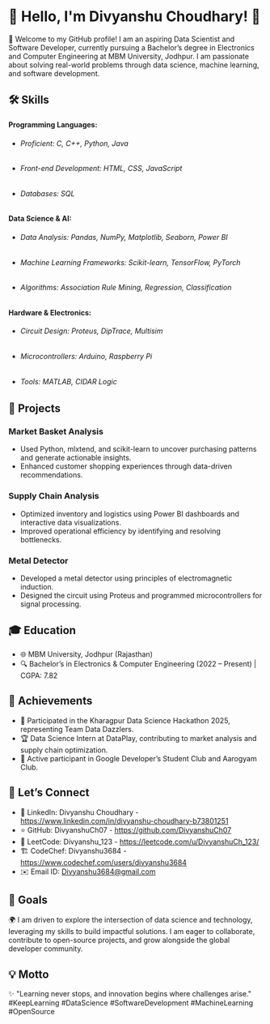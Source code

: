 # 👋 Hello, I'm Divyanshu Choudhary! 🚀 
🌟 Welcome to my GitHub profile! I am an aspiring Data Scientist and Software Developer, currently pursuing a Bachelor’s degree in Electronics and Computer Engineering at MBM University, Jodhpur. I am passionate about solving real-world problems through data science, machine learning, and software development.

## 🛠️ Skills
#### Programming Languages:
- ###### Proficient: C, C++, Python, Java
- ###### Front-end Development: HTML, CSS, JavaScript
- ###### Databases: SQL
#### Data Science & AI:
- ###### Data Analysis: Pandas, NumPy, Matplotlib, Seaborn, Power BI
- ###### Machine Learning Frameworks: Scikit-learn, TensorFlow, PyTorch
- ###### Algorithms: Association Rule Mining, Regression, Classification
#### Hardware & Electronics:
- ###### Circuit Design: Proteus, DipTrace, Multisim
- ###### Microcontrollers: Arduino, Raspberry Pi
- ###### Tools: MATLAB, CIDAR Logic

## 📂 Projects
### Market Basket Analysis
- Used Python, mlxtend, and scikit-learn to uncover purchasing patterns and generate actionable insights.
- Enhanced customer shopping experiences through data-driven recommendations.
### Supply Chain Analysis
- Optimized inventory and logistics using Power BI dashboards and interactive data visualizations.
- Improved operational efficiency by identifying and resolving bottlenecks.
### Metal Detector
- Developed a metal detector using principles of electromagnetic induction.
- Designed the circuit using Proteus and programmed microcontrollers for signal processing.

## 🎓 Education
- 🌐 MBM University, Jodhpur (Rajasthan)  
- 🔍 Bachelor’s in Electronics & Computer Engineering (2022 – Present) | CGPA: 7.82

## 🌟 Achievements
- 🏅 Participated in the Kharagpur Data Science Hackathon 2025, representing Team Data Dazzlers.
- 🏆 Data Science Intern at DataPlay, contributing to market analysis and supply chain optimization.
- 📜 Active participant in Google Developer’s Student Club and Aarogyam Club.

## 🤝 Let’s Connect
- 💼 LinkedIn: Divyanshu Choudhary - https://www.linkedin.com/in/divyanshu-choudhary-b73801251  
- ⭐️ GitHub: DivyanshuCh07 - https://github.com/DivyanshuCh07  
- 📡 LeetCode: Divyanshu_123 - https://leetcode.com/u/DivyanshuCh_123/  
- 🏗 CodeChef: Divyanshu3684 - https://www.codechef.com/users/divyanshu3684
- ✉️ Email ID: Divyanshu3684@gmail.com

## 🚀 Goals
🌍 I am driven to explore the intersection of data science and technology, leveraging my skills to build impactful solutions. I am eager to collaborate, contribute to open-source projects, and grow alongside the global developer community.

## 💡 Motto
✨ "Learning never stops, and innovation begins where challenges arise."  
#KeepLearning #DataScience #SoftwareDevelopment #MachineLearning #OpenSource

